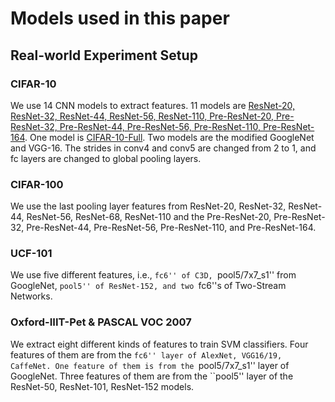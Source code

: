 # Models used in this paper

## Real-world Experiment Setup

### CIFAR-10

We use 14 CNN models to extract features.
11 models are [ResNet-20, ResNet-32, ResNet-44, ResNet-56, ResNet-110, Pre-ResNet-20, Pre-ResNet-32, Pre-ResNet-44, Pre-ResNet-56, Pre-ResNet-110, Pre-ResNet-164](https://github.com/D-X-Y/ResNeXt-DenseNet).
One model is [CIFAR-10-Full](https://github.com/D-X-Y/HCMF/blob/master/support/cifar10_full.proto).
Two models are the modified GoogleNet and VGG-16. The strides in conv4 and conv5 are changed from 2 to 1, and fc layers are changed to global pooling layers.

### CIFAR-100

We use the last pooling layer features from ResNet-20, ResNet-32, ResNet-44, ResNet-56, ResNet-68, ResNet-110 and the Pre-ResNet-20, Pre-ResNet-32, Pre-ResNet-44, Pre-ResNet-56, Pre-ResNet-110, and Pre-ResNet-164.

### UCF-101

We use five different features, i.e., ``fc6'' of C3D, ``pool5/7x7\_s1'' from GoogleNet, ``pool5'' of ResNet-152, and two ``fc6''s of Two-Stream Networks.

### Oxford-IIIT-Pet & PASCAL VOC 2007

We extract eight different kinds of features to train SVM classifiers.
Four features of them are from the ``fc6'' layer of AlexNet, VGG16/19, CaffeNet.
One feature of them is from the ``pool5/7x7\_s1'' layer of GoogleNet.
Three features of them are from the ``pool5'' layer of the ResNet-50, ResNet-101, ResNet-152 models.

